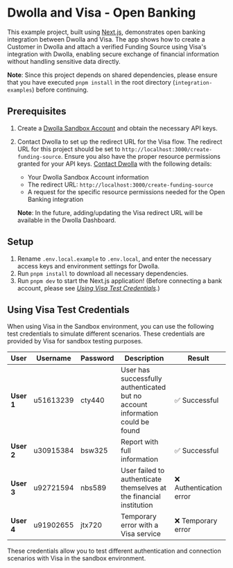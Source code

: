 # Dwolla and Visa - Open Banking

This example project, built using [Next.js](https://nextjs.org), demonstrates open banking integration between Dwolla and Visa. The app shows how to create a Customer in Dwolla and attach a verified Funding Source using Visa's integration with Dwolla, enabling secure exchange of financial information without handling sensitive data directly.

**Note**: Since this project depends on shared dependencies, please ensure that you have executed `pnpm install` in the root directory (`integration-examples`) before continuing.

## Prerequisites

1. Create a [Dwolla Sandbox Account](https://accounts-sandbox.dwolla.com/sign-up) and obtain the necessary API keys.
2. Contact Dwolla to set up the redirect URL for the Visa flow. The redirect URL for this project should be set to `http://localhost:3000/create-funding-source`. Ensure you also have the proper resource permissions granted for your API keys. [Contact Dwolla](mailto:sales@dwolla.com) with the following details:
    - Your Dwolla Sandbox Account information
    - The redirect URL: `http://localhost:3000/create-funding-source`
    - A request for the specific resource permissions needed for the Open Banking integration

    **Note**: In the future, adding/updating the Visa redirect URL will be available in the Dwolla Dashboard.

## Setup

1. Rename `.env.local.example` to `.env.local`, and enter the necessary access keys and environment settings for Dwolla.
2. Run `pnpm install` to download all necessary dependencies.
3. Run `pnpm dev` to start the Next.js application! (Before connecting a bank account, please see _[Using Visa Test Credentials](#using-visa-test-credentials)_.)

## Using Visa Test Credentials

When using Visa in the Sandbox environment, you can use the following test credentials to simulate different scenarios. These credentials are provided by Visa for sandbox testing purposes.

| User        | Username  | Password | Description                                                                   | Result                 |
| ----------- | --------- | -------- |-------------------------------------------------------------------------------|------------------------|
| **User 1**  | u51613239 | cty440   | User has successfully authenticated but no account information could be found | ✅ Successful           |
| **User 2**  | u30915384 | bsw325   | Report with full information                                                  | ✅ Successful           |
| **User 3**  | u92721594 | nbs589   | User failed to authenticate themselves at the financial institution           | ❌ Authentication error |
| **User 4**  | u91902655 | jtx720   | Temporary error with a Visa service                                           | ❌ Temporary error      |

These credentials allow you to test different authentication and connection scenarios with Visa in the sandbox environment.




